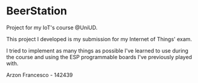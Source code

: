 # BeerStation
Project for my IoT's course @UniUD.

This project I developed is my submission for my Internet of Things' exam.

I tried to implement as many things as possible I've learned to use during the course and using the ESP programmable boards I've previously played with.

Arzon Francesco - 142439
